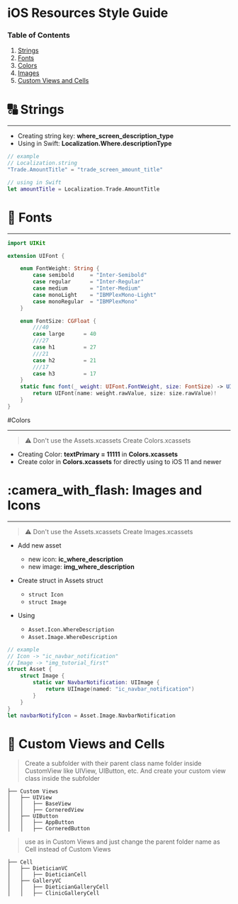 # iOS Resources Style Guide

### Table of Contents

1. [Strings](#colors)
2. [Fonts](#fonts)
3. [Colors](#colors)
4. [Images](https://bitbucket.org/mobillium/development-guides/wiki/iOS#images)
5. [Custom Views and Cells](https://bitbucket.org/mobillium/development-guides/wiki/iOS#custom-views)

<a name="strings"></a>

# :capital_abcd: Strings

---

* Creating string key: **where\_screen\_description\_type**
* Using in Swift: **Localization.Where.descriptionType**

```swift
// example
// Localization.string
"Trade.AmountTitle" = "trade_screen_amount_title"

// using in Swift
let amountTitle = Localization.Trade.AmountTitle
```

<a name="fonts"></a>

# :pencil: Fonts

---

```swift
import UIKit

extension UIFont {

    enum FontWeight: String {
        case semibold     = "Inter-Semibold"
        case regular      = "Inter-Regular"
        case medium       = "Inter-Medium"
        case monoLight    = "IBMPlexMono-Light"
        case monoRegular  = "IBMPlexMono"
    }

    enum FontSize: CGFloat {
        ///40
        case large      = 40
        ///27
        case h1         = 27
        ///21
        case h2         = 21
        ///17
        case h3         = 17
    }
    static func font(_ weight: UIFont.FontWeight, size: FontSize) -> UIFont {
        return UIFont(name: weight.rawValue, size: size.rawValue)!
    }
}
```

<a name="colors"></a>

#Colors

---

> :warning: Don't use the Assets.xcassets Create Colors.xcassets

* Creating Color: **textPrimary = 11111** in **Colors.xcassets**
* Create color in **Colors.xcassets** for directly using to iOS 11 and newer

<a name="images"></a>

# :camera_with_flash: Images and Icons

---

> :warning: Don't use the Assets.xcassets Create Images.xcassets

* Add new asset

    * new icon: **ic\_where\_description**
    * new image: **img\_where\_description**
    
* Create struct in Assets struct

    * `struct Icon`
    * `struct Image`
    
* Using

    * `Asset.Icon.WhereDescription`
    * `Asset.Image.WhereDescription`
    

```swift
// example
// Icon -> "ic_navbar_notification"
// Image -> "img_tutorial_first"
struct Asset {
    struct Image {
        static var NavbarNotification: UIImage {
            return UIImage(named: "ic_navbar_notification")
        }
    }
}
let navbarNotifyIcon = Asset.Image.NavbarNotification
```

<a name="custom-views"></a>

# :file_folder: Custom Views and Cells

> Create a subfolder with their parent class name folder inside CustomView like UIView, UIButton, etc. And create your custom view class inside the subfolder
‌

```text
├── Custom Views
│   ├── UIView
│   │   ├── BaseView
│   │   ├── CorneredView
│   ├── UIButton
│   │   ├── AppButton
│   │   ├── CorneredButton
```
> use as in Custom Views and just change the parent folder name as Cell instead of Custom Views

```text
├── Cell
│   ├── DieticianVC
│   │   ├── DieticianCell
│   ├── GalleryVC
│   │   ├── DieticianGalleryCell
│   │   ├── ClinicGalleryCell
```
